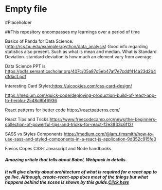 # Empty file
#Placeholder

##This repository encompasses my learnings over a period  of time

Basics of Panda for Data Science.(http://rcs.bu.edu/examples/python/data_analysis)
Good info regarding statistics also present. Such as what is mean and median.
What is Standard Deviation. standard deviation is how much an element vary from average.

Data Science PPT is https://pdfs.semanticscholar.org/407c/05a87c5eb47af7e7cddf414a23d2b4dfdac1.pdf

Interesting Card Styles;https://uicookies.com/css-card-design/

https://medium.com/quick-code/deploying-production-build-of-react-app-to-heroku-2548d8bf6936

React patterns for better code
https://reactpatterns.com/

React Tips and Tricks
https://www.freecodecamp.org/news/the-beginners-collection-of-powerful-tips-and-tricks-for-react-f2e3833c6f12/

SASS vs Styles Components
https://medium.com/@iam_timsmith/how-to-use-sass-and-styled-components-in-a-react-js-application-9d352c915fe0

Favios Copes CSS< Javascript and Node handbooks

##### Amazing article that tells about Babel, Webpack in details.
##### It will give clarity about architecture of what is required for a react app to go live. Although, create-react-app does most of the things but what happens behind the scene is shown by this guide.[Click here](https://www.sentinelstand.com/article/create-react-app-from-scratch-with-webpack-and-babel)
